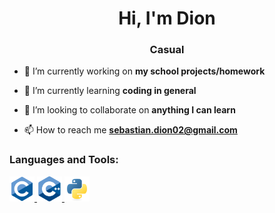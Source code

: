 <h1 align="center">Hi, I'm Dion</h1>
<h3 align="center">Casual</h3>

- 🔭 I’m currently working on **my school projects/homework**

- 🌱 I’m currently learning **coding in general**

- 👯 I’m looking to collaborate on **anything I can learn**

- 📫 How to reach me **sebastian.dion02@gmail.com**



<h3 align="left">Languages and Tools:</h3>
<p align="left"> <a href="https://www.cprogramming.com/" target="_blank" rel="noreferrer"> <img src="https://raw.githubusercontent.com/devicons/devicon/master/icons/c/c-original.svg" alt="c" width="40" height="40"/> </a> <a href="https://www.w3schools.com/cpp/" target="_blank" rel="noreferrer"> <img src="https://raw.githubusercontent.com/devicons/devicon/master/icons/cplusplus/cplusplus-original.svg" alt="cplusplus" width="40" height="40"/> </a> <a href="https://www.python.org" target="_blank" rel="noreferrer"> <img src="https://raw.githubusercontent.com/devicons/devicon/master/icons/python/python-original.svg" alt="python" width="40" height="40"/> </a> </p>

<!---
SebastianDion/SebastianDion is a ✨ special ✨ repository because its `README.md` (this file) appears on your GitHub profile.
You can click the Preview link to take a look at your changes.
--->
